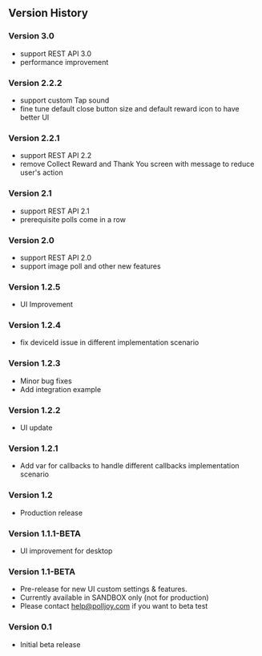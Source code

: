 ## Version History

### Version 3.0
 - support REST API 3.0
 - performance improvement

### Version 2.2.2
 - support custom Tap sound
 - fine tune default close button size and default reward icon to have better UI

### Version 2.2.1
 - support REST API 2.2
 - remove Collect Reward and Thank You screen with message to reduce user's action

### Version 2.1
 - support REST API 2.1
 - prerequisite polls come in a row

### Version 2.0
 - support REST API 2.0
 - support image poll and other new features

### Version 1.2.5
 - UI Improvement

### Version 1.2.4
 - fix deviceId issue in different implementation scenario

### Version 1.2.3
 - Minor bug fixes
 - Add integration example

### Version 1.2.2
 - UI update

### Version 1.2.1
 - Add var for callbacks to handle different callbacks implementation scenario

### Version 1.2
 - Production release

### Version 1.1.1-BETA
 - UI improvement for desktop

### Version 1.1-BETA
 - Pre-release for new UI custom settings & features.
 - Currently available in SANDBOX only (not for production)
 - Please contact help@polljoy.com if you want to beta test

### Version 0.1
 - Initial beta release
